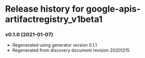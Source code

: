 # Release history for google-apis-artifactregistry_v1beta1

### v0.1.0 (2021-01-07)

* Regenerated using generator version 0.1.1
* Regenerated from discovery document revision 20201215

